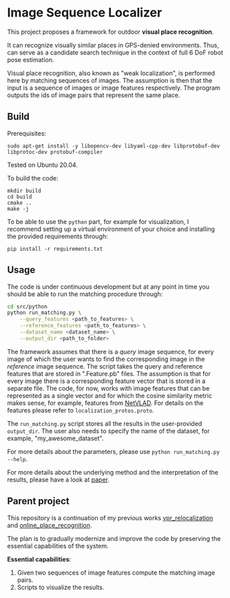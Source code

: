 # Image Sequence Localizer

This project proposes a framework for outdoor **visual place recognition**.

It can recognize visually similar places in GPS-denied environments. 
Thus, can serve as a candidate search technique in the context of full 6 DoF robot pose estimation.

Visual place recognition, also known as "weak localization", is performed here by matching sequences of images.
The assumption is then that the input is a sequence of images or image features respectively. The program outputs the ids of image pairs that represent the same place.


## Build

Prerequisites:
```
sudo apt-get install -y libopencv-dev libyaml-cpp-dev libprotobuf-dev libprotoc-dev protobuf-compiler
```
Tested on Ubuntu 20.04.

To build the code:
```
mkdir build
cd build
cmake ..
make -j
```

To be able to use the `python` part, for example for visualization, I recommend setting up a virtual environment of your choice and installing the provided requirements through:
```
pip install -r requirements.txt
```

## Usage

The code is under continuous development but at any point in time you should be able to run the matching procedure through:

``` bash
cd src/python
python run_matching.py \
    --query_features <path_to_features> \
    --reference_features <path_to_features> \
    --dataset_name <dataset_name> \
    --output_dir <path_to_folder>
```

The framework assumes that there is a _query_ image sequence, for every image of which the user wants to find the corresponding image in the _reference_ image sequence. The script takes the query and reference features that are stored in ".Feature.pb" files. The assumption is that for every image there is a corresponding feature vector that is stored in a separate file. The code, for now, works with image features that can be represented as a single vector and for which the cosine similarity metric makes sense, for example, features from [NetVLAD](https://github.com/Relja/netvlad). For details on the features please refer to `localization_protos.proto`.

The `run_matching.py` script stores all the results in the user-provided `output_dir`. The user also needs to specify the name of the dataset, for example, "my_awesome_dataset".

For more details about the parameters, please use `python run_matching.py --help`.

For more details about the underlying method and the interpretation of the results, please have a look at [paper](http://www.ipb.uni-bonn.de/pdfs/vysotska16ral-icra.pdf).

## Parent project

This repository is a continuation of my previous works [vpr_relocalization](https://github.com/PRBonn/vpr_relocalization) and [online_place_recognition](https://github.com/PRBonn/online_place_recognition).

The plan is to gradually modernize and improve the code by preserving the essential capabilities of the system.

**Essential capabilities**:

1. Given two sequences of image features compute the matching image pairs.
2. Scripts to visualize the results.

